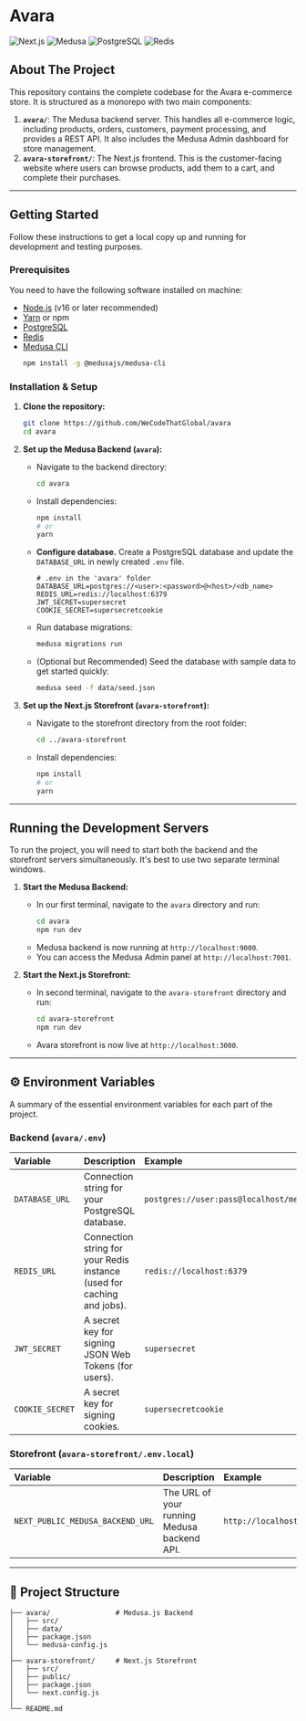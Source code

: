 # Avara 


![Next.js](https://img.shields.io/badge/Next-black?style=for-the-badge&logo=next.js&logoColor=white)
![Medusa](https://img.shields.io/badge/Medusa-purple?style=for-the-badge&logo=medusa&logoColor=white)
![PostgreSQL](https://img.shields.io/badge/PostgreSQL-blue?style=for-the-badge&logo=postgresql&logoColor=white)
![Redis](https://img.shields.io/badge/redis-%23DD0031.svg?&style=for-the-badge&logo=redis&logoColor=white)

## About The Project

This repository contains the complete codebase for the Avara e-commerce store. It is structured as a monorepo with two main components:

1.  **`avara/`**: The Medusa backend server. This handles all e-commerce logic, including products, orders, customers, payment processing, and provides a REST API. It also includes the Medusa Admin dashboard for store management.
2.  **`avara-storefront/`**: The Next.js frontend. This is the customer-facing website where users can browse products, add them to a cart, and complete their purchases.

---

## Getting Started

Follow these instructions to get a local copy up and running for development and testing purposes.

### Prerequisites

You need to have the following software installed on machine:

* [Node.js](https://nodejs.org/en/) (v16 or later recommended)
* [Yarn](https://yarnpkg.com/) or npm
* [PostgreSQL](https://www.postgresql.org/download/)
* [Redis](https://redis.io/docs/getting-started/installation/)
* [Medusa CLI](https://docs.medusajs.com/cli/overview)
    ```bash
    npm install -g @medusajs/medusa-cli
    ```

### Installation & Setup

1.  **Clone the repository:**
    ```bash
    git clone https://github.com/WeCodeThatGlobal/avara
    cd avara
    ```

2.  **Set up the Medusa Backend (`avara`):**

    * Navigate to the backend directory:
        ```bash
        cd avara
        ```
    * Install dependencies:
        ```bash
        npm install
        # or
        yarn
        ```

    * **Configure database.** Create a PostgreSQL database and update the `DATABASE_URL` in newly created `.env` file.
        ```env
        # .env in the 'avara' folder
        DATABASE_URL=postgres://<user>:<password>@<host>/<db_name>
        REDIS_URL=redis://localhost:6379
        JWT_SECRET=supersecret
        COOKIE_SECRET=supersecretcookie
        ```
    * Run database migrations:
        ```bash
        medusa migrations run
        ```
    * (Optional but Recommended) Seed the database with sample data to get started quickly:
        ```bash
        medusa seed -f data/seed.json
        ```

3.  **Set up the Next.js Storefront (`avara-storefront`):**

    * Navigate to the storefront directory from the root folder:
        ```bash
        cd ../avara-storefront
        ```
    * Install dependencies:
        ```bash
        npm install
        # or
        yarn
        ```
---

## Running the Development Servers

To run the project, you will need to start both the backend and the storefront servers simultaneously. It's best to use two separate terminal windows.

1.  **Start the Medusa Backend:**
    * In our first terminal, navigate to the `avara` directory and run:
        ```bash
        cd avara
        npm run dev
        ```
    * Medusa backend is now running at `http://localhost:9000`.
    * You can access the Medusa Admin panel at `http://localhost:7001`.

2.  **Start the Next.js Storefront:**
    * In second terminal, navigate to the `avara-storefront` directory and run:
        ```bash
        cd avara-storefront
        npm run dev
        ```
    * Avara storefront is now live at `http://localhost:3000`.

---

## ⚙️ Environment Variables

A summary of the essential environment variables for each part of the project.

### Backend (`avara/.env`)

| Variable        | Description                                                                 | Example                                 |
| :-------------- | :-------------------------------------------------------------------------- | :-------------------------------------- |
| `DATABASE_URL`  | Connection string for your PostgreSQL database.                             | `postgres://user:pass@localhost/medusa` |
| `REDIS_URL`     | Connection string for your Redis instance (used for caching and jobs).      | `redis://localhost:6379`                |
| `JWT_SECRET`    | A secret key for signing JSON Web Tokens (for users).                       | `supersecret`                           |
| `COOKIE_SECRET` | A secret key for signing cookies.                                           | `supersecretcookie`                     |

### Storefront (`avara-storefront/.env.local`)

| Variable                         | Description                                            | Example                    |
| :------------------------------- | :----------------------------------------------------- | :------------------------- |
| `NEXT_PUBLIC_MEDUSA_BACKEND_URL` | The URL of your running Medusa backend API.            | `http://localhost:9000`    |

---

## 📂 Project Structure

```
├── avara/                # Medusa.js Backend
│   ├── src/
│   ├── data/
│   ├── package.json
│   └── medusa-config.js
│
├── avara-storefront/     # Next.js Storefront
│   ├── src/
│   ├── public/
│   ├── package.json
│   └── next.config.js
│
└── README.md
```

